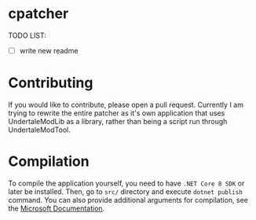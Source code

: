 # cpatcher

TODO LIST:

- [ ] write new readme

# Contributing

If you would like to contribute, please open a pull request. Currently I am trying to rewrite the entire patcher as it's own application that uses UndertaleModLib as a library, rather than being a script run through UndertaleModTool.

# Compilation

To compile the application yourself, you need to have `.NET Core 8 SDK` or later be installed.
Then, go to `src/` directory and execute `dotnet publish` command. You can also provide additional arguments for compilation, see the [Microsoft Documentation](https://docs.microsoft.com/dotnet/core/tools/dotnet-publish).
